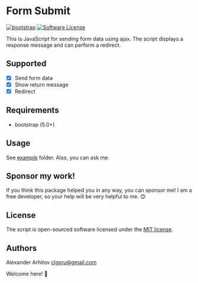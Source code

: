 Form Submit
==============

[![bootstrap][ico-bootstrap-support]][link-bootstrap-support]
[![Software License][ico-license]][link-license]

This is JavaScript for sending form data using ajax. The script displays a response message and can perform a redirect.

## Supported
* [x] Send form data
* [x] Show return message
* [x] Redirect

## Requirements
* bootstrap (5.0+)

## Usage
See [example][link-example] folder. Also, you can ask me.

## Sponsor my work!
If you think this package helped you in any way, you can sponsor me! I am a free developer, so your help will be very helpful to me. :blush:

## License

The script is open-sourced software licensed under the [MIT license][link-license].

## Authors
Alexander Arhitov [clgsru@gmail.com](mailto:clgsru@gmail.com)

Welcome here! :metal:

[ico-bootstrap-support]: https://img.shields.io/badge/bootstrap-5.x-712cf9.svg
[link-bootstrap-support]: https://laravel.com/docs/8.x/
[ico-license]: https://img.shields.io/badge/license-MIT-brightgreen.svg
[link-license]: LICENSE.md
[link-example]: example